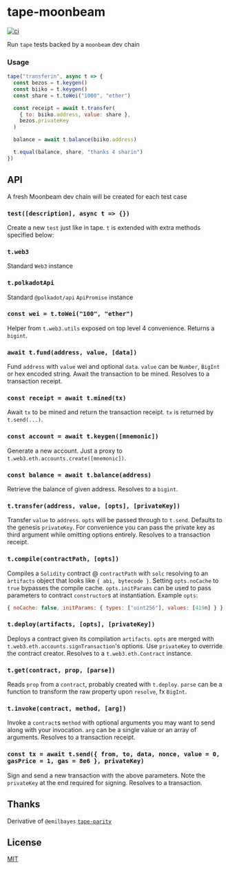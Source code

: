 # tape-moonbeam

[![ci](https://github.com/nuggetdigital/tape-moonbeam/workflows/ci/badge.svg)](https://github.com/nuggetdigital/tape-moonbeam/actions/workflows/ci.yml)

Run `tape` tests backed by a `moonbeam` dev chain

### Usage 

```js
tape("transferin", async t => {
  const bezos = t.keygen()
  const biiko = t.keygen()
  const share = t.toWei("1000", "ether")

  const receipt = await t.transfer(
    { to: biiko.address, value: share },
    bezos.privateKey
  )

  balance = await t.balance(biiko.address)

  t.equal(balance, share, "thanks 4 sharin")
})
```

## API

A fresh Moonbeam dev chain will be created for each test case

### `test([description], async t => {})`

Create a new `test` just like in tape. `t` is extended with extra methods
specified below:

### `t.web3`

Standard `Web3` instance

### `t.polkadotApi`

Standard `@polkadot/api` `ApiPromise` instance

### `const wei = t.toWei("100", "ether")`

Helper from `t.web3.utils` exposed on top level 4 convenience. Returns a `bigint`.

### `await t.fund(address, value, [data])`

Fund `address` with `value` wei and optional `data`. `value` can be `Number`, `BigInt` or hex encoded string. Await the transaction to be mined. Resolves to a transaction receipt.

### `const receipt = await t.mined(tx)`

Await `tx` to be mined and return the transaction receipt. `tx` is returned by `t.send(...)`.

### `const account = await t.keygen([mnemonic])`

Generate a new account. Just a proxy to `t.web3.eth.accounts.create([mnemonic])`.

### `const balance = await t.balance(address)`

Retrieve the balance of given address. Resolves to a `bigint`.

### `t.transfer(address, value, [opts], [privateKey])`

Transfer `value` to `address`. `opts` will be passed through to `t.send`. Defaults to the genesis `privateKey`. For convenience you can pass the private key as third argument while omitting options entirely. Resolves to a transaction receipt.

### `t.compile(contractPath, [opts])`

Compiles a `Solidity` contract @ `contractPath` with `solc` resolving to an `àrtifacts` object that looks like `{ abi, bytecode }`. Setting `opts.noCache` to `true` bypasses the compile cache. `opts.initParams` can be used to pass parameters to contract `constructor`s at instantiation. Example `opts`: 

```js
{ noCache: false, initParams: { types: ["uint256"], values: [419n] } }
```

### `t.deploy(artifacts, [opts], [privateKey])`

Deploys a contract given its compilation `artifacts`. `opts` are merged with `t.web3.eth.accounts.signTransaction`'s options. Use `privateKey` to override the contract creator. Resolves to a `t.web3.eth.Contract` instance.

### `t.get(contract, prop, [parse])`

Reads `prop` from a `contract`, probably created with `t.deploy`. `parse` can be a function to transform the raw property upon `resolve`, fx `BigInt`.  

### `t.invoke(contract, method, [arg])`

Invoke a `contract`s `method` with optional arguments you may want to send along with your invocation. `arg` can be a single value or an array of arguments. Resolves to a transaction receipt.

### `const tx = await t.send({ from, to, data, nonce, value = 0, gasPrice = 1, gas = 8e6 }, privateKey)`

Sign and send a new transaction with the above parameters. Note the `privateKey`
at the end required for signing. Resolves to a transaction.

## Thanks

Derivative of `@emilbayes` [`tape-parity`](https://github.com/hyperdivision/tape-parity)

## License

[MIT](./LICENSE)
